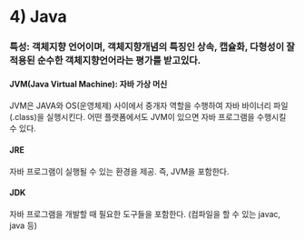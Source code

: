 # 4) Java
### 특성: 객체지향 언어이며, 객체지향개념의 특징인 상속, 캡슐화, 다형성이 잘 적용된 순수한 객체지향언어라는 평가를 받고있다.
#### JVM(Java Virtual Machine): 자바 가상 머신
JVM은 JAVA와 OS(운영체제) 사이에서 중개자 역할을 수행하여 자바 바이너리 파일(.class)을 실행시킨다.
어떤 플랫폼에서도 JVM이 있으면 자바 프로그램을 수행시킬 수 있다.
#### JRE
 자바 프로그램이 실행될 수 있는 환경을 제공. 즉, JVM을 포함한다.
#### JDK
 자바 프로그램을 개발할 때 필요한 도구들을 포함한다.
(컴파일을 할 수 있는 javac, java 등)
